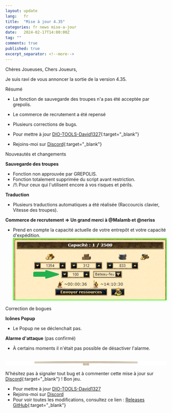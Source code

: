 ```yaml
---
layout: update
lang:   fr
title:  "Mise à jour 4.35"
categories: fr news mise-a-jour
date:   2024-02-17T14:00:00Z
tag: ""
comments: true
published: true
excerpt_separator: <!--more-->
---
```


Chères Joueuses, Chers Joueurs,

Je suis ravi de vous annoncer la sortie de la version 4.35.

<div class="gpcl note">Résumé</div>

* La fonction de sauvegarde des troupes n'a pas été acceptée par grepolis.
* Le commerce de recrutement a été repensé
* Plusieurs corrections de bugs.

* Pour mettre à jour [DIO-TOOLS-David1327][1]{:target="_blank"}
* Rejoins-moi sur [Discord][2]{:target="_blank"}

<!--more-->

<div class="gpcl tip">Nouveautés et changements</div>

**Sauvegarde des troupes**
* Fonction non approuvée par GREPOLIS.
* Fonction totalement supprimée du script avant restriction.
* /!\ Pour ceux qui l'utilisent encore à vos risques et périls.

**Traduction**
* Plusieurs traductions automatiques a été réalisée (Raccourcis clavier, Vitesse des troupes).

**Commerce de recrutement => Un grand merci à @Malamb et @neriss**
* Prend en compte la capacité actuelle de votre entrepôt et votre capacité d'expédition.<br>
![Commerce de recrutement](/img/update/Capture-d-ecran-2024-02-11-141008.png)

<div class="gpcl bug">Correction de bogues</div>

**Icônes Popup**
* Le Popup ne se déclenchait pas.

**Alarme d'attaque** (pas confirmé)
* À certains moments il n'était pas possible de désactiver l'alarme.
<br><br>

![gpcl-line](/img/site/gpcl/gpcl-line.png)

N'hésitez pas à signaler tout bug et à commenter cette mise à jour sur [Discord][2]{:target="_blank"} !
Bon jeu.

* Pour mettre à jour [DIO-TOOLS-David1327][1]
* Rejoins-moi sur [Discord][2]
* Pour voir toutes les modifications, consultez ce lien : [Releases GitHub](https://github.com/DIO-David1327/DIO-TOOLS-David1327/releases){:target="_blank"}


[1]: /DIO-TOOLS-David1327/code.user.js "DIO-TOOLS-David1327"
[2]: https://discord.gg/Q7WXtmRNRW "https://discord.gg/Q7WXtmRNRW"